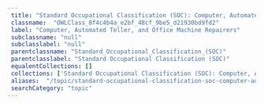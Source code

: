 ```yaml
--- 
 title: "Standard Occupational Classification (SOC): Computer, Automated Teller, and Office Machine Repairers" 
 classname:  "OWLClass_8f4c4b4a_e2bf_48cf_9be5_d21930bd9fd2" 
 label: "Computer, Automated Teller, and Office Machine Repairers" 
 subclassname: "null" 
 subclasslabel: "null" 
 parentclassname: "Standard_Occupational_Classification_(SOC)" 
 parentclasslabel: "Standard Occupational Classification (SOC)" 
 equalentCollections: [] 
 collections: ['Standard Occupational Classification (SOC): Computer, Automated Teller, and Office Machine Repairers']
 aliases:  "/topic/standard-occupational-classification-soc-computer-automated-teller-and-office-machine-repairers"  
 searchCategory: "topic" 
---
```

